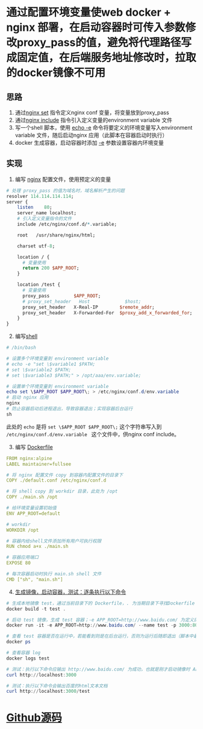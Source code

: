 # 通过配置环境变量使web docker + nginx 部署，在启动容器时可传入参数修改proxy_pass的值，避免将代理路径写成固定值，在后端服务地址修改时，拉取的docker镜像不可用
## 思路

 1. 通过[nginx set](http://nginx.org/en/docs/http/ngx_http_rewrite_module.html#set) 指令定义nginx conf 变量，将变量放到proxy_pass
 2. 通过[nginx include](http://nginx.org/en/docs/ngx_core_module.html#include) 指令引入定义变量的environment variable 文件
 3. 写一个shell 脚本，使用 [echo -e](https://www.runoob.com/linux/linux-shell-echo.html) 命令将要定义的环境变量写入environment variable 文件，随后启动nginx 应用（此脚本在容器启动时执行）
 4. docker 生成容器，启动容器时添加 [-e](https://www.runoob.com/docker/docker-run-command.html) 参数设置容器内环境变量
 ## 实现
 
 1. 编写 [nginx](http://nginx.org/en/docs/) 配置文件，使用预定义的变量
 
```perl
# 处理 proxy_pass 的值为域名时，域名解析产生的问题
resolver 114.114.114.114;
server {
    listen    80;
    server_name localhost;
    # 引入定义变量指令的文件
    include /etc/nginx/conf.d/*.variable;

    root   /usr/share/nginx/html;

    charset utf-8;

    location / {
      # 变量使用
      return 200 $APP_ROOT;
    }

    location /test {
      # 变量使用
      proxy_pass         $APP_ROOT;
      # proxy_set_header   Host             $host;
      proxy_set_header   X-Real-IP        $remote_addr;
      proxy_set_header   X-Forwarded-For  $proxy_add_x_forwarded_for;
    }
}
```
2. 编写[shell](https://www.runoob.com/linux/linux-shell.html)

```powershell
# /bin/bash

# 设置多个环境变量到 environment variable
# echo -e "set \$variable1 $PATH;
# set \$variable2 $PATH;
# set \$variable3 $PATH;" > /opt/aaa/env.variable; 

# 设置单个环境变量到 environment variable
echo set \$APP_ROOT $APP_ROOT\; > /etc/nginx/conf.d/env.variable 
# 启动 nginx 应用
nginx
# 防止容器启动后进程退出，导致容器退出；实现容器后台运行
sh
```
此处的 `echo` 是将 `set \$APP_ROOT $APP_ROOT\;` 这个字符串写入到 `/etc/nginx/conf.d/env.variable ` 这个文件中，供nginx conf include。

3.  编写 [Dockerfile](http://www.dockerinfo.net/dockerfile%E4%BB%8B%E7%BB%8D)

```yaml
FROM nginx:alpine
LABEL maintainer=fullsee

# 将 nginx 配置文件 copy 到容器内配置文件的目录下
COPY ./default.conf /etc/nginx/conf.d

# 将 shell copy 到 workdir 目录，此处为 /opt
COPY ./main.sh /opt

# 给环境变量设置初始值
ENV APP_ROOT=default

# workdir
WORKDIR /opt

# 容器内给shell文件添加所有用户可执行权限
RUN chmod a+x ./main.sh

# 容器应用端口
EXPOSE 80

# 每次容器启动时执行 main.sh shell 文件
CMD ["sh", "main.sh"]
```
4. [生成镜像，启动容器，测试：逐条执行以下命令](https://www.runoob.com/docker/docker-tutorial.html)

```powershell
# 生成本地镜像 test，通过当前目录下的 Dockerfile，. 为当期目录下寻找Dockerfile
docker build -t test .

# 启动 test 镜像，生成 test 容器；-e APP_ROOT=http://www.baidu.com/ 为定义的环境变量及值
docker run -it -e APP_ROOT=http://www.baidu.com/ --name test -p 3000:80 -d test

# 查看 test 容器是否在运行中，若能看到则是在后台运行，否则为运行后随即退出（脚本中最后的 sh 命令解决的便是容器启动后随即退出问题）
docker ps

# 查看容器 log
docker logs test

# 测试：执行以下命令应输出 http://www.baidu.com/ 为成功，也就是刚才启动镜像时 APP_ROOT 设置的值
curl http://localhost:3000 

# 测试：执行以下命令会输出百度的html文本文档
curl http://localhost:3000/test
```
# [Github源码](https://github.com/JCMZZ/Docker_Nginx_Variable)